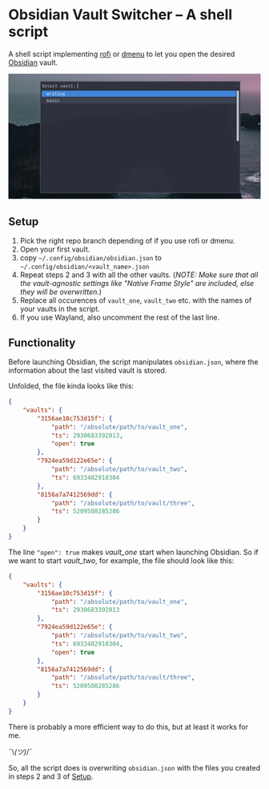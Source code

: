 # Obsidian Vault Switcher – A shell script
A shell script implementing [rofi](https://github.com/davatorium/rofi) or [dmenu](https://tools.suckless.org/dmenu) to let you open the desired [Obsidian](https://obsidian.md) vault.

![](screenshot.png)

## Setup
1. Pick the right repo branch depending of if you use rofi or dmenu.
2. Open your first vault.
3. copy `~/.config/obsidian/obsidian.json` to `~/.config/obsidian/<vault_name>.json`
4. Repeat steps 2 and 3 with all the other vaults. (*NOTE: Make sure that all the vault-agnostic settings like "Native Frame Style" are included, else they will be overwritten.*)
5. Replace all occurences of `vault_one`, `vault_two` etc. with the names of your vaults in the script.
6. If you use Wayland, also uncomment the rest of the last line.

## Functionality
Before launching Obsidian, the script manipulates `obsidian.json`, where the information about the last visited vault is stored.

Unfolded, the file kinda looks like this:

```json
{
    "vaults": {
        "3156ae10c753d15f": {
            "path": "/absolute/path/to/vault_one",
            "ts": 2930683392013,
            "open": true
        },
        "7924ea59d122e65e": {
            "path": "/absolute/path/to/vault_two",
            "ts": 6933482910304
        },
        "8156a7a7412569dd": {
            "path": "/absolute/path/to/vault/three",
            "ts": 5209508285286
        }
    }
}
```

The line `"open": true` makes *vault_one* start when launching Obsidian. So if we want to start *vault_two*, for example, the file should look like this:

```json
{
    "vaults": {
        "3156ae10c753d15f": {
            "path": "/absolute/path/to/vault_one",
            "ts": 2930683392013
        },
        "7924ea59d122e65e": {
            "path": "/absolute/path/to/vault_two",
            "ts": 6933482910304,
            "open": true
        },
        "8156a7a7412569dd": {
            "path": "/absolute/path/to/vault/three",
            "ts": 5209508285286
        }
    }
}
```

There is probably a more efficient way to do this, but at least it works for me.

¯\\_(ツ)_/¯

So, all the script does is overwriting `obsidian.json` with the files you created in steps 2 and 3 of [Setup](#setup).
